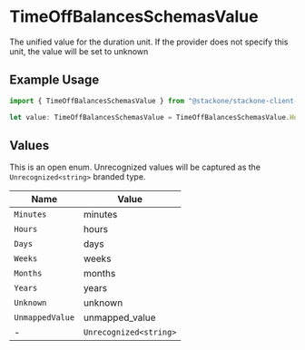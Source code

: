 # TimeOffBalancesSchemasValue

The unified value for the duration unit. If the provider does not specify this unit, the value will be set to unknown

## Example Usage

```typescript
import { TimeOffBalancesSchemasValue } from "@stackone/stackone-client-ts/sdk/models/shared";

let value: TimeOffBalancesSchemasValue = TimeOffBalancesSchemasValue.Hours;
```

## Values

This is an open enum. Unrecognized values will be captured as the `Unrecognized<string>` branded type.

| Name                   | Value                  |
| ---------------------- | ---------------------- |
| `Minutes`              | minutes                |
| `Hours`                | hours                  |
| `Days`                 | days                   |
| `Weeks`                | weeks                  |
| `Months`               | months                 |
| `Years`                | years                  |
| `Unknown`              | unknown                |
| `UnmappedValue`        | unmapped_value         |
| -                      | `Unrecognized<string>` |
